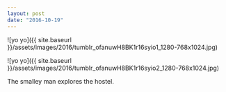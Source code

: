```yaml
---
layout: post
date: "2016-10-19"
---
```


![yo yo]({{ site.baseurl }}/assets/images/2016/tumblr_ofanuwH8BK1r16syio1_1280-768x1024.jpg)

![yo yo]({{ site.baseurl }}/assets/images/2016/tumblr_ofanuwH8BK1r16syio2_1280-768x1024.jpg)

The smalley man explores the hostel.

